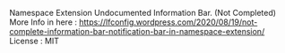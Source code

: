 Namespace Extension Undocumented Information Bar. (Not Completed)
More Info in here : https://lfconfig.wordpress.com/2020/08/19/not-complete-information-bar-notification-bar-in-namespace-extension/
License : MIT